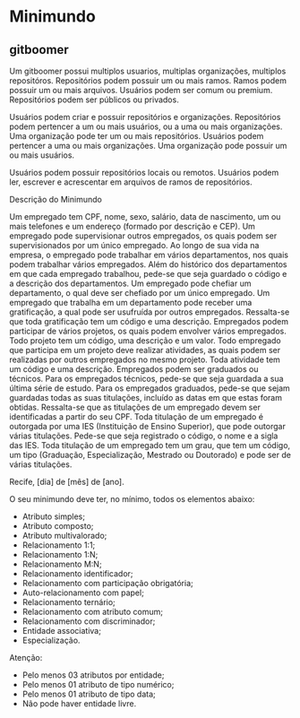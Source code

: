 # Minimundo

## gitboomer

Um gitboomer possui multiplos usuarios, multiplas organizações, multiplos repositóros. Repositórios podem possuir um ou mais ramos. Ramos podem possuir um ou mais arquivos. Usuários podem ser comum ou premium. Repositórios podem ser públicos ou privados. 

Usuários podem criar e possuir repositórios e organizações. Repositórios podem pertencer a um ou mais usuários, ou a uma ou mais organizações. Uma organização pode ter um ou mais repositórios. Usuários podem pertencer a uma ou mais organizações. Uma organização pode possuir um ou mais usuários.

Usuários podem possuir repositórios locais ou remotos. Usuários podem ler, escrever e acrescentar em arquivos de ramos de repositórios. 

Descrição do Minimundo

Um empregado tem CPF, nome, sexo, salário, data de nascimento, um ou
mais telefones e um endereço (formado por descrição e CEP). Um empregado
pode supervisionar outros empregados, os quais podem ser supervisionados por
um único empregado.
Ao longo de sua vida na empresa, o empregado pode trabalhar em vários
departamentos, nos quais podem trabalhar vários empregados. Além do
histórico dos departamentos em que cada empregado trabalhou, pede-se que
seja guardado o código e a descrição dos departamentos. Um empregado pode
chefiar um departamento, o qual deve ser chefiado por um único empregado.
Um empregado que trabalha em um departamento pode receber uma
gratificação, a qual pode ser usufruída por outros empregados. Ressalta-se que
toda gratificação tem um código e uma descrição.
Empregados podem participar de vários projetos, os quais podem envolver
vários empregados. Todo projeto tem um código, uma descrição e um valor. Todo
empregado que participa em um projeto deve realizar atividades, as quais
podem ser realizadas por outros empregados no mesmo projeto. Toda atividade
tem um código e uma descrição.
Empregados podem ser graduados ou técnicos. Para os empregados
técnicos, pede-se que seja guardada a sua última série de estudo. Para os
empregados graduados, pede-se que sejam guardadas todas as suas titulações,
incluído as datas em que estas foram obtidas. Ressalta-se que as titulações de um
empregado devem ser identificadas a partir do seu CPF.
Toda titulação de um empregado é outorgada por uma IES (Instituição de
Ensino Superior), que pode outorgar várias titulações. Pede-se que seja
registrado o código, o nome e a sigla das IES. Toda titulação de um empregado
tem um grau, que tem um código, um tipo (Graduação, Especialização, Mestrado
ou Doutorado) e pode ser de várias titulações.

Recife, [dia] de [mês] de [ano].

O seu minimundo deve ter, no mínimo, todos os elementos abaixo:
* Atributo simples;
* Atributo composto;
* Atributo multivalorado;
* Relacionamento 1:1;
* Relacionamento 1:N;
* Relacionamento M:N;
* Relacionamento identificador;
* Relacionamento com participação obrigatória;
* Auto-relacionamento com papel;
* Relacionamento ternário;
* Relacionamento com atributo comum;
* Relacionamento com discriminador;
* Entidade associativa;
* Especialização.

Atenção:
* Pelo menos 03 atributos por entidade;
* Pelo menos 01 atributo de tipo numérico;
* Pelo menos 01 atributo de tipo data;
* Não pode haver entidade livre.
